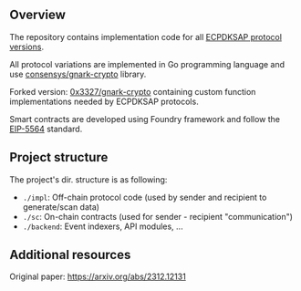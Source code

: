 ## Overview

The repository contains implementation code for all [ECPDKSAP protocol versions](./docs).

All protocol variations are implemented in Go programming language and use [consensys/gnark-crypto](https://github.com/Consensys/gnark-crypto) library.

Forked version: [0x3327/gnark-crypto](https://github.com/0x3327/gnark-crypto) containing custom function implementations needed by ECPDKSAP protocols.

Smart contracts are developed using Foundry framework and follow the [EIP-5564](https://eips.ethereum.org/EIPS/eip-5564) standard.

## Project structure

The project's dir. structure is as following:

- `./impl`: Off-chain protocol code (used by sender and recipient to generate/scan data)
- `./sc`: On-chain contracts (used for sender - recipient "communication")
- `./backend`: Event indexers, API modules, ...

## Additional resources

Original paper: https://arxiv.org/abs/2312.12131

